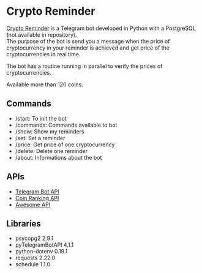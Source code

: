 # Crypto Reminder
[Crypto Reminder](https://t.me/CryptoReminder_bot) is a Telegram bot developed in Python with a PostgreSQL (not available in repository). <br/>
The purpose of the bot is send you a message when the price of cryptocurrency in your reminder is achieved and get price of the cryptocurrencies in real time. <br/>

 
The bot has a routine running in parallel to verify the prices of cryptocurrencies.
 
 
 Available more than 120 coins.

## Commands
 - /start: To init the bot
 - /commands: Commands available to bot
 - /show: Show my reminders
 - /set: Set a reminder
 - /price: Get price of one cryptocurrency
 - /delete: Delete one reminder
 - /about: Informations about the bot

## APIs
- [Telegram Bot API](https://core.telegram.org/bots/api)
- [Coin Ranking API](https://developers.coinranking.com/api/documentation)
- [Awesome API](https://docs.awesomeapi.com.br/api-de-moedas#outras-conversoe)

## Libraries
- psycopg2 2.9.1
- pyTelegramBotAPI 4.1.1
- python-dotenv 0.19.1
- requests 2.22.0
- schedule 1.1.0
